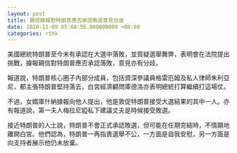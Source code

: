 ```yaml
---
layout: post
title: 親信據報對特朗普應否承認敗選意見分歧
date: 2020-11-09 05:08:56.000000000 +08:00
categories: rthk
---
```


美國總統特朗普至今未有承認在大選中落敗，並質疑選舉舞弊，表明會在法院提出挑戰，據報親信對特朗普應否承認落敗，意見亦有分歧。

報道說，特朗普核心圈子內部分成員，包括資深參議員格雷厄姆及私人律師朱利亞尼，都主張特朗普堅持落去，白宮經濟顧問庫德洛亦表明總統打算繼續打這場仗。

不過，女婿庫什納據報向他人提出，他是敦促特朗普接受大選結果的其中一人。亦有報道說，第一夫人梅拉尼婭私下建議丈夫是時候接受敗選。

接近特朗普的人士說，特朗普不會正式承認敗選，但可能在任期完結時，不情願地離開白宮。他們認為，特朗普一再指責選舉不公，一方面是自我安慰，另一方面是向支持者展示他仍未放棄。

